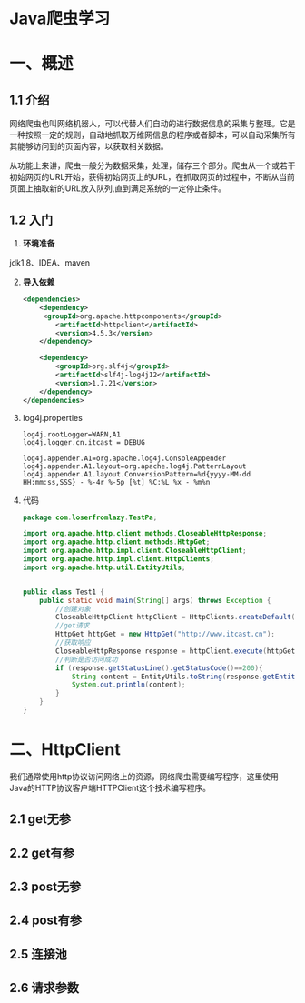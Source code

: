 # Java爬虫学习

# 一、概述

## 1.1 介绍

​	网络爬虫也叫网络机器人，可以代替人们自动的进行数据信息的采集与整理。它是一种按照一定的规则，自动地抓取万维网信息的程序或者脚本，可以自动采集所有其能够访问到的页面内容，以获取相关数据。

​	从功能上来讲，爬虫一般分为数据采集，处理，储存三个部分。爬虫从一个或若干初始网页的URL开始，获得初始网页上的URL，在抓取网页的过程中，不断从当前页面上抽取新的URL放入队列,直到满足系统的一定停止条件。

## 1.2 入门

1.  **环境准备**

   jdk1.8、IDEA、maven

2. **导入依赖**

   ~~~xml
   <dependencies>
       <dependency>
        <groupId>org.apache.httpcomponents</groupId>
           <artifactId>httpclient</artifactId>
           <version>4.5.3</version>
       </dependency>
   
       <dependency>
           <groupId>org.slf4j</groupId>
           <artifactId>slf4j-log4j12</artifactId>
           <version>1.7.21</version>
       </dependency>
   </dependencies>
   ~~~
   
3.  log4j.properties

    ~~~properties
    log4j.rootLogger=WARN,A1
    log4j.logger.cn.itcast = DEBUG
    
    log4j.appender.A1=org.apache.log4j.ConsoleAppender
    log4j.appender.A1.layout=org.apache.log4j.PatternLayout
    log4j.appender.A1.layout.ConversionPattern=%d{yyyy-MM-dd HH:mm:ss,SSS} - %-4r %-5p [%t] %C:%L %x - %m%n
    ~~~

4.  代码

    ~~~java
    package com.loserfromlazy.TestPa;
    
    import org.apache.http.client.methods.CloseableHttpResponse;
    import org.apache.http.client.methods.HttpGet;
    import org.apache.http.impl.client.CloseableHttpClient;
    import org.apache.http.impl.client.HttpClients;
    import org.apache.http.util.EntityUtils;
    
    
    public class Test1 {
        public static void main(String[] args) throws Exception {
            //创建对象
            CloseableHttpClient httpClient = HttpClients.createDefault();
            //get请求
            HttpGet httpGet = new HttpGet("http://www.itcast.cn");
            //获取响应
            CloseableHttpResponse response = httpClient.execute(httpGet);
            //判断是否访问成功
            if (response.getStatusLine().getStatusCode()==200){
                String content = EntityUtils.toString(response.getEntity(), "UTF-8");
                System.out.println(content);
            }
        }
    }
    ~~~

# 二、HttpClient

​	我们通常使用http协议访问网络上的资源，网络爬虫需要编写程序，这里使用Java的HTTP协议客户端HTTPClient这个技术编写程序。

## 2.1 get无参

## 2.2 get有参

## 2.3 post无参

## 2.4 post有参

## 2.5 连接池

## 2.6 请求参数



